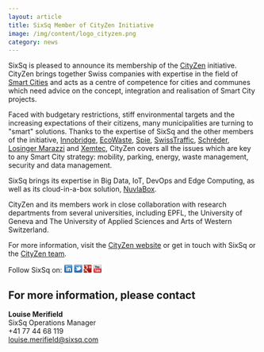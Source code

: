 ```yaml
---
layout: article
title: SixSq Member of CityZen Initiative
image: /img/content/logo_cityzen.png
category: news
---
```

  
SixSq is pleased to announce its membership of the [CityZen](http://cityzen.ch/cityzen.html) initiative. CityZen brings together Swiss companies with expertise in the field of [Smart Cities](http://media.sixsq.com/blog/what-is-a-smart-city) and acts as a centre of competence for cities and communes which need advice on the concept, integration and realisation  of Smart City projects. 

Faced with budgetary restrictions, stiff environmental targets and the increasing expectations of their citizens, many municipalities are turning to "smart" solutions. Thanks to the expertise of SixSq and the other members of the initiative, [Innobridge](http://www.innobridge.com), [EcoWaste](http://www.ecowaste.ch/#home), [Spie](http://www.spie-ics.ch/en.html), [SwissTraffic](http://www.swisstraffic.ch), [Schréder](http://www.schreder.com/chs-fr/Pages/default.aspx), [Losinger Marazzi](http://www.losinger-marazzi.ch) and [Xemtec](http://www.xemtec.com), CityZen covers all the issues which are key to any Smart City strategy: mobility, parking, energy, waste management, security and data management.

SixSq brings its expertise in Big Data, IoT, DevOps and Edge Computing, as well as its cloud-in-a-box solution, [NuvlaBox](http://sixsq.com/products/nuvlabox/index.html). 

CityZen and its members work in close collaboration with research departments from several universities, including EPFL, the University of Geneva and The University of Applied Sciences and Arts of Western Switzerland. 

For more information, visit the [CityZen website](http://cityzen.ch/cityzen.html) or get in touch with SixSq or the [CityZen team](mailto:smartcity@cityzen.ch).


Follow SixSq on:
<a href="http://linkedin.com/company/sixsq"><img src="/img/design/linkedin_small.png" alt="LinkedIn" width="16" /></a> <a href="http://twitter.com/@sixsq"><img src="/img/design/twitter_small.png" alt="Twitter" width="16" /></a> <a href="http://plus.google.com/+sixsq"><img src="/img/design/google_plus_small.png" alt="Google+" width="16" /></a> <a href="https://www.youtube.com/channel/UCGYw3n7c-QsDtsVH32By1-g"><img src="/img/design/youtube_small.png" alt="Youtube" width="16"/></a>


For more information, please contact
----

**Louise Merifield**  
SixSq Operations Manager  
+41 77 44 68 119  
[louise.merifield@sixsq.com](mailto:louise.merifield@sixsq.com)



